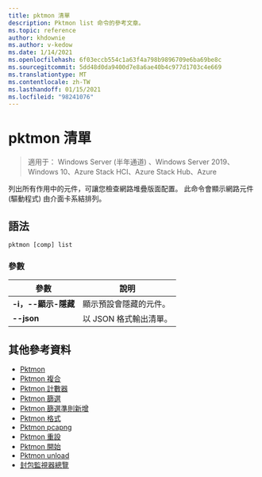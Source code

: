```yaml
---
title: pktmon 清單
description: Pktmon list 命令的參考文章。
ms.topic: reference
author: khdownie
ms.author: v-kedow
ms.date: 1/14/2021
ms.openlocfilehash: 6f03eccb554c1a63f4a798b9896709e6ba69be8c
ms.sourcegitcommit: 5dd48d0da9400d7e8a6ae40b4c977d1703c4e669
ms.translationtype: MT
ms.contentlocale: zh-TW
ms.lasthandoff: 01/15/2021
ms.locfileid: "98241076"
---
```

# <a name="pktmon-list"></a>pktmon 清單

> 適用于： Windows Server (半年通道) 、Windows Server 2019、Windows 10、Azure Stack HCI、Azure Stack Hub、Azure

列出所有作用中的元件，可讓您檢查網路堆疊版面配置。 此命令會顯示網路元件 (驅動程式) 由介面卡系結排列。

## <a name="syntax"></a>語法

```
pktmon [comp] list
```

### <a name="parameters"></a>參數

| **參數** | **說明** |
| ------------- | --------------- |
| **-i，--顯示-隱藏** | 顯示預設會隱藏的元件。 |
| **--json** | 以 JSON 格式輸出清單。 |

## <a name="additional-references"></a>其他參考資料

- [Pktmon](pktmon.md)
- [Pktmon 複合](pktmon-comp.md)
- [Pktmon 計數器](pktmon-counters.md)
- [Pktmon 篩選](pktmon-filter.md)
- [Pktmon 篩選準則新增](pktmon-filter-add.md)
- [Pktmon 格式](pktmon-format.md)
- [Pktmon pcapng](pktmon-pcapng.md)
- [Pktmon 重設](pktmon-reset.md)
- [Pktmon 開始](pktmon-start.md)
- [Pktmon unload](pktmon-unload.md)
- [封包監視器總覽](/windows-server/networking/technologies/pktmon/pktmon)
